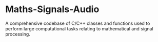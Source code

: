 # Maths-Signals-Audio
A comprehensive codebase of C/C++ classes and functions used to perform large computational tasks relating to mathematical and signal processing. 

